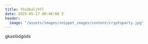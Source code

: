 ```yaml
---
title: fhsdkaljhfl
date: 2025-05-17 00:46:00 Z
header:
  image: "/assets/images/snippet_images/content/cryptoparty.jpg"
---
```


gkaslödgöds
